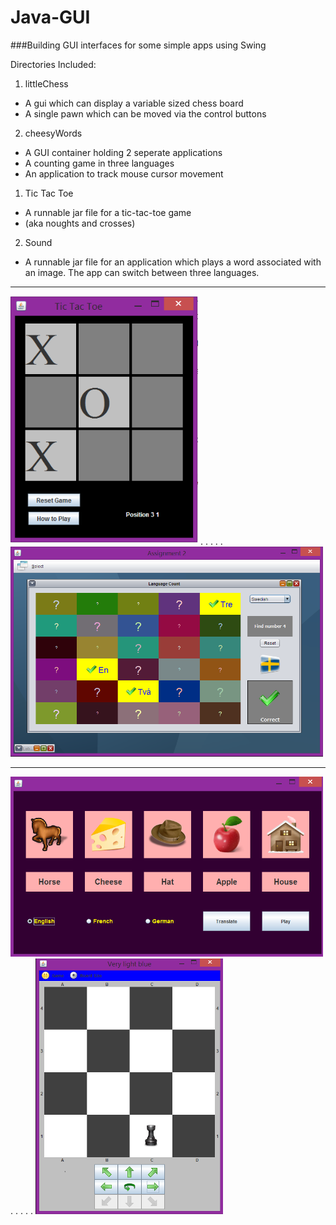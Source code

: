 # Java-GUI
###Building GUI interfaces for some simple apps using Swing


Directories Included:  
 1. littleChess  
  * A gui which can display a variable sized chess board  
  * A single pawn which can be moved via the control buttons  
 2. cheesyWords  
  * A GUI container holding 2 seperate applications  
  * A counting game in three languages  
  * An application to track mouse cursor movement  
 1. Tic Tac Toe 
  * A runnable jar file for a tic-tac-toe game  
  * (aka noughts and crosses)  
 2. Sound  
  * A runnable jar file for an application which plays a word associated with an image. The app can switch between three languages.  

<hr />
<img src="https://github.com/daraghwalshe/Java-GUI/blob/master/images/ttt.PNG" width="300"> . . . . . 
<img src="https://github.com/daraghwalshe/Java-GUI/blob/master/images/words.PNG" width="500">
<hr />
<img src="https://github.com/daraghwalshe/Java-GUI/blob/master/images/cheese.PNG" width="500"> . . . . . 
<img src="https://github.com/daraghwalshe/Java-GUI/blob/master/images/chess.PNG" width="300">
